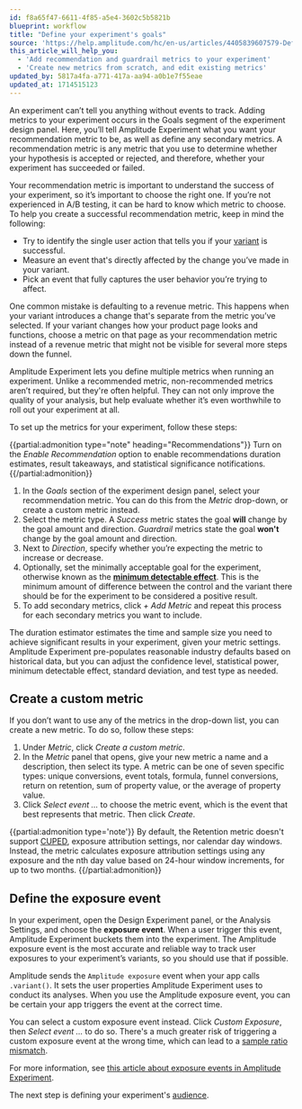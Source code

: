 ```yaml
---
id: f8a65f47-6611-4f85-a5e4-3602c5b5821b
blueprint: workflow
title: "Define your experiment's goals"
source: 'https://help.amplitude.com/hc/en-us/articles/4405839607579-Define-your-experiment-s-goals'
this_article_will_help_you:
  - 'Add recommendation and guardrail metrics to your experiment'
  - 'Create new metrics from scratch, and edit existing metrics'
updated_by: 5817a4fa-a771-417a-aa94-a0b1e7f55eae
updated_at: 1714515123
---
```

An experiment can’t tell you anything without events to track. Adding metrics to your experiment occurs in the Goals segment of the experiment design panel. Here, you’ll tell Amplitude Experiment what you want your recommendation metric to be, as well as define any secondary metrics. A recommendation metric is any metric that you use to determine whether your hypothesis is accepted or rejected, and therefore, whether your experiment has succeeded or failed.

Your recommendation metric is important to understand the success of your experiment, so it’s important to choose the right one. If you’re not experienced in A/B testing, it can be hard to know which metric to choose. To help you create a successful recommendation metric, keep in mind the following:

* Try to identify the single user action that tells you if your [variant](/docs/feature-experiment/workflow/add-variants) is successful.
* Measure an event that's directly affected by the change you’ve made in your variant.
* Pick an event that fully captures the user behavior you’re trying to affect.

One common mistake is defaulting to a revenue metric. This happens when your variant introduces a change that's separate from the metric you’ve selected. If your variant changes how your product page looks and functions, choose a metric on that page as your recommendation metric instead of a revenue metric that might not be visible for several more steps down the funnel.  

Amplitude Experiment lets you define multiple metrics when running an experiment. Unlike a recommended metric, non-recommended metrics aren’t required, but they're often helpful. They can not only improve the quality of your analysis, but help evaluate whether it’s even worthwhile to roll out your experiment at all.

To set up the metrics for your experiment, follow these steps:

{{partial:admonition type="note" heading="Recommendations"}}
Turn on the *Enable Recommendation* option to enable recommendations duration estimates, result takeaways, and statistical significance notifications.
{{/partial:admonition}}

1. In the *Goals* section of the experiment design panel, select your recommendation metric. You can do this from the *Metric* drop-down, or create a custom metric instead.
2. Select the metric type. A *Success* metric states the goal **will** change by the goal amount and direction. *Guardrail* metrics state the goal **won't** change by the goal amount and direction.
3. Next to *Direction*, specify whether you’re expecting the metric to increase or decrease.
4. Optionally, set the minimally acceptable goal for the experiment, otherwise known as the **[minimum detectable effect](/docs/feature-experiment/experiment-theory/experiment-set-mde)**. This is the minimum amount of difference between the control and the variant there should be for the experiment to be considered a positive result.
5. To add secondary metrics, click *+ Add Metric* and repeat this process for each secondary metrics you want to include.

The duration estimator estimates the time and sample size you need to achieve significant results in your experiment, given your metric settings. Amplitude Experiment pre-populates reasonable industry defaults based on historical data, but you can adjust the confidence level, statistical power, minimum detectable effect, standard deviation, and test type as needed.

## Create a custom metric

If you don’t want to use any of the metrics in the drop-down list, you can create a new metric. To do so, follow these steps:

1. Under *Metric*, click *Create a custom metric*.
2. In the *Metric* panel that opens, give your new metric a name and a description, then select its type. A metric can be one of seven specific types: unique conversions, event totals, formula, funnel conversions, return on retention, sum of property value, or the average of property value.
3. Click *Select event …* to choose the metric event, which is the event that best represents that metric. Then click *Create*.

{{partial:admonition type='note'}}
By default, the Retention metric doesn't support [CUPED](/docs/feature-experiment/workflow/finalize-statistical-preferences), exposure attribution settings, nor calendar day windows. Instead, the metric calculates exposure attribution settings using any exposure and the nth day value based on 24-hour window increments, for up to two months.
{{/partial:admonition}}

## Define the exposure event

In your experiment, open the Design Experiment panel, or the Analysis Settings, and choose the **exposure event**. When a user trigger this event, Amplitude Experiment buckets them into the experiment. The Amplitude exposure event is the most accurate and reliable way to track user exposures to your experiment’s variants, so you should use that if possible.

Amplitude sends the `Amplitude exposure` event when your app calls `.variant()`. It sets the user properties Amplitude Experiment uses to conduct its analyses. When you use the Amplitude exposure event, you can be certain your app triggers the event at the correct time.

You can select a custom exposure event instead. Click *Custom Exposure*, then *Select event …* to do so. There's a much greater risk of triggering a custom exposure event at the wrong time, which can lead to a [sample ratio mismatch](/docs/feature-experiment/troubleshooting/sample-ratio-mismatch).

For more information, see [this article about exposure events in Amplitude Experiment](https://www.docs.developers.amplitude.com/experiment/general/exposure-tracking/).

The next step is defining your experiment's [audience](/docs/feature-experiment/workflow/define-audience).

